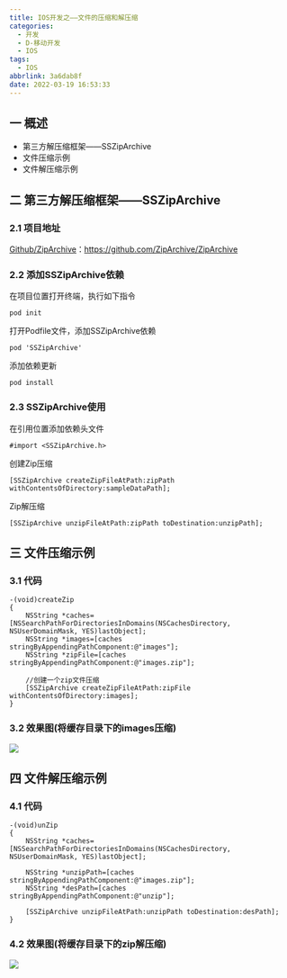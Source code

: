 ```yaml
---
title: IOS开发之——文件的压缩和解压缩
categories:
  - 开发
  - D-移动开发
  - IOS
tags:
  - IOS
abbrlink: 3a6dab8f
date: 2022-03-19 16:53:33
---
```

## 一 概述

* 第三方解压缩框架——SSZipArchive
* 文件压缩示例
* 文件解压缩示例

<!--more-->

## 二 第三方解压缩框架——SSZipArchive

### 2.1 项目地址

[Github/ZipArchive](https://github.com/ZipArchive/ZipArchive)：https://github.com/ZipArchive/ZipArchive

### 2.2 添加SSZipArchive依赖

在项目位置打开终端，执行如下指令

```
pod init
```

打开Podfile文件，添加SSZipArchive依赖

```
pod 'SSZipArchive'
```

添加依赖更新

```
pod install
```

### 2.3 SSZipArchive使用

在引用位置添加依赖头文件

```
#import <SSZipArchive.h>
```

创建Zip压缩

```
[SSZipArchive createZipFileAtPath:zipPath withContentsOfDirectory:sampleDataPath];
```

Zip解压缩

```
[SSZipArchive unzipFileAtPath:zipPath toDestination:unzipPath];
```

## 三 文件压缩示例

### 3.1 代码

```
-(void)createZip
{
    NSString *caches=[NSSearchPathForDirectoriesInDomains(NSCachesDirectory, NSUserDomainMask, YES)lastObject];
    NSString *images=[caches stringByAppendingPathComponent:@"images"];
    NSString *zipFile=[caches stringByAppendingPathComponent:@"images.zip"];
    
    //创建一个zip文件压缩
    [SSZipArchive createZipFileAtPath:zipFile withContentsOfDirectory:images];
}
```

### 3.2 效果图(将缓存目录下的images压缩)

![][1]

## 四 文件解压缩示例

### 4.1 代码

```
-(void)unZip
{
    NSString *caches=[NSSearchPathForDirectoriesInDomains(NSCachesDirectory, NSUserDomainMask, YES)lastObject];
    
    NSString *unzipPath=[caches stringByAppendingPathComponent:@"images.zip"];
    NSString *desPath=[caches stringByAppendingPathComponent:@"unzip"];
    
    [SSZipArchive unzipFileAtPath:unzipPath toDestination:desPath];
}
```


### 4.2 效果图(将缓存目录下的zip解压缩)
![][2]


[1]:https://cdn.staticaly.com/gh/PGzxc/CDN/master/blog-ios/ios-sszip-file-zip.gif
[2]:https://cdn.staticaly.com/gh/PGzxc/CDN/master/blog-ios/ios-sszip-file-unzip.gif